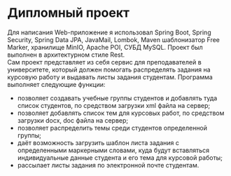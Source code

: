 # Дипломный проект

Для написания Web-приложение я использовал Spring Boot, Spring Security, Spring Data JPA, JavaMail,
Lombok, Maven шаблонизатор Free Marker, хранилище MinIO, Apache POI,
СУБД MySQL. Проект был выполнен в архитектурном стиле Rest.  
Сам проект представляет из себя сервис для преподавателей в университете,
который должен помогать распределять задания на курсовую работу и выдавать 
листы задания студентам. Программа выполняет следующие функции:
- позволяет создавать учебные группы студентов и добавлять туда список студентов, по средством загрузки xml файла на сервер;
- позволяет добавлять список тем для курсовых работ, по средством загрузки docx, doc файла на сервер;
- позволяет распределить темы среди студентов определенной группы;
- даёт возможность загрузить шаблон листа задания с определенными маркерными словами, куда будут вставляться индивидуальные данные студента и его тема для курсовой работы;
- рассылает листы задания по электронной почте студентам.
